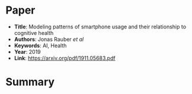 # Paper

-  **Title**: Modeling patterns of smartphone usage and their relationship to cognitive health
-  **Authors**: Jonas Rauber _et al_
-  **Keywords**: AI, Health
-  **Year**: 2019
-  **Link**: https://arxiv.org/pdf/1911.05683.pdf


# Summary
